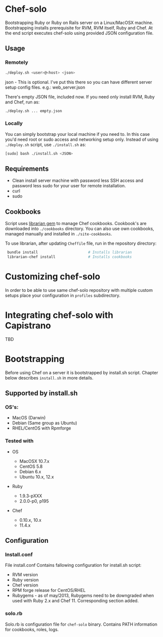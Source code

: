 
Chef-solo
===========

Bootstrapping Ruby or Ruby on Rails server on a Linux/MacOSX machine. Bootstrapping installs prerequisite for RVM, RVM itself, Ruby and Chef. At the end script executes chef-solo using provided JSON configuration file.

Usage
----------

### Remotely

~~~~~~~~~~~~~~~~~~~~~~~~~~~~~~~~~~~~~~~~~~~~bash
./deploy.sh <user>@<host> <json>
~~~~~~~~~~~~~~~~~~~~~~~~~~~~~~~~~~~~~~~~~~~~
    
json - This is optional. I've put this there so you can have different server setup config files. e.g.: web_server.json

There's empty JSON file, included now. If you need only install RVM, Ruby and Chef, run as:

~~~~~~~~~~~~~~~~~~~~~~~~~~~~~~~~~~~~~~~~~~~~bash
./deploy.sh ... empty.json
~~~~~~~~~~~~~~~~~~~~~~~~~~~~~~~~~~~~~~~~~~~~
   
### Locally

You can simply bootstrap your local machine if you need to. In this case you'd need root or sudo access and networking setup only. Instead of using `./deploy.sh` script, use `./install.sh` as:

~~~~~~~~~~~~~~~~~~~~~~~~~~~~~~~~~~~~~~~~~~~~bash
[sudo] bash ./install.sh <JSON>
~~~~~~~~~~~~~~~~~~~~~~~~~~~~~~~~~~~~~~~~~~~~


Requirements
------------

* Clean install server machine with password less SSH access and password less sudo for your user for remote installation.
* curl
* sudo

Cookbooks
-----------

Script uses [librarian gem](https://github.com/applicationsonline/librarian-chef) to manage Chef cookbooks. Cookbook's are downloaded into `./cookbooks` directory. You can also use own cookbooks, managed manually and installed in `./site-cookbooks`. 

To use librarian, after updating `Cheffile` file, run in the repository directory:

~~~~~~~~~~~~~~~~~~~~~~~~~~~~~~~~~~~~~~~~~~~~bash
 bundle install                       # Installs librarian
 librarian-chef install               # Installs cookbooks
~~~~~~~~~~~~~~~~~~~~~~~~~~~~~~~~~~~~~~~~~~~~


Customizing chef-solo
======================

In order to be able to use same chef-solo repository with multiple custom setups place your configuration in `profiles` subdirectory.



Integrating chef-solo with Capistrano
============================================

TBD 

Bootstrapping
======================

Before using Chef on a server it is bootstrapped by install.sh script. Chapter below describes `install.sh` in more details.

## Supported by install.sh 

### OS's:

* MacOS (Darwin)
* Debian (Same group as Ubuntu) 
* RHEL/CentOS with Rpmforge

### Tested with

* OS
  * MacOSX 10.7.x
  * CentOS 5.8
  * Debian 6.x
  * Ubuntu 10.x, 12.x
  
* Ruby
  * 1.9.3-pXXX
  * 2.0.0-p0, p195
  
* Chef
  * 0.10.x, 10.x
  * 11.4.x

## Configuration

### Install.conf

File install.conf Contains fallowing configuration for install.sh script:

* RVM version
* Ruby version
* Chef version
* RPM forge release for CentOS/RHEL
* Rubygems - as of may/2013, Rubygems need to be downgraded when used with Ruby 2.x and Chef 11. Corresponding section added.

### solo.rb

Solo.rb is configuration file for `chef-solo` binary. Contains PATH information for cookbooks, roles, logs.
  
